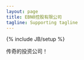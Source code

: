 ```yaml
---
layout: page
title: EBN0控股有限公司
tagline: Supporting tagline
---
```

{% include JB/setup %}

传奇的投资公司！

